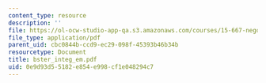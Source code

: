 ```yaml
---
content_type: resource
description: ''
file: https://ol-ocw-studio-app-qa.s3.amazonaws.com/courses/15-667-negotiation-and-conflict-management-spring-2001/0e9d93d55182e854e998cf1e048294c7_bster_integ_em.pdf
file_type: application/pdf
parent_uid: cbc0844b-ccd9-ec29-098f-45393b46b34b
resourcetype: Document
title: bster_integ_em.pdf
uid: 0e9d93d5-5182-e854-e998-cf1e048294c7
---
```

